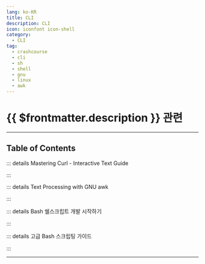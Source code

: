 ```yaml
---
lang: ko-KR
title: CLI
description: CLI
icon: iconfont icon-shell
category:
  - CLI
tag:
  - crashcourse
  - cli
  - sh
  - shell
  - gnu
  - linux
  - awk
---
```


# {{ $frontmatter.description }} 관련

<ShieldsGroup logos="gnubash,gnometerminal,apple,linux"/>

---

## Table of Contents

::: details Mastering Curl - Interactive Text Guide

<ToCLocal basePath="/cli/mastering-curl-interactive-text-guide" />

:::

::: details Text Processing with GNU awk

<ToCLocal basePath="/cli/text-processing-w-gnu-awk" />

:::

::: details Bash 쉘스크립트 개발 시작하기

<ToCLocal basePath="/cli/bash-dev" />

:::

::: details 고급 Bash 스크립팅 가이드

<ToCLocal basePath="/cli/adv-bash-scr-howto" />

:::

---
